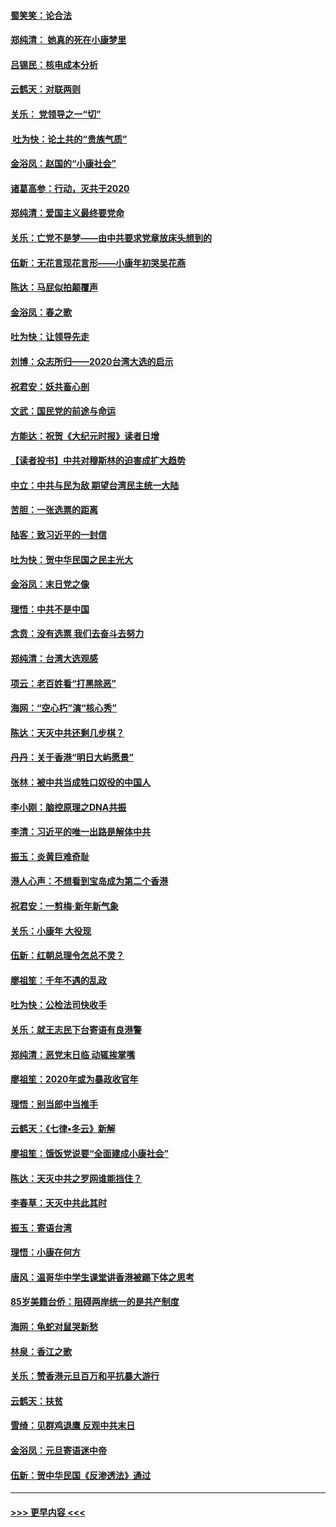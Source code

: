 #### [蜀笑笑：论合法](../pages/nsc993/n11808064.md?t=01210622) 
#### [郑纯清： 她真的死在小康梦里](../pages/nsc993/n11806623.md?t=01210622) 
#### [吕锡民：核电成本分析](../pages/nsc993/n11806284.md?t=01210622) 
#### [云鹤天：对联两则](../pages/nsc993/n11805957.md?t=01210622) 
#### [关乐： 党领导之一“切”](../pages/nsc993/n11804505.md?t=01210622) 
#### [ 吐为快：论土共的“贵族气质”](../pages/nsc993/n11804490.md?t=01210622) 
#### [金浴凤：赵国的“小康社会”](../pages/nsc993/n11804452.md?t=01210622) 
#### [诸葛高参：行动，灭共于2020](../pages/nsc993/n11804120.md?t=01210622) 
#### [郑纯清：爱国主义最终要党命](../pages/nsc993/n11802197.md?t=01210622) 
#### [关乐：亡党不是梦——由中共要求党章放床头想到的](../pages/nsc993/n11802156.md?t=01210622) 
#### [伍新：无花言现花言形——小康年初哭吴花燕](../pages/nsc993/n11800044.md?t=01210622) 
#### [陈达：马屁似拍颠覆声](../pages/nsc993/n11800010.md?t=01210622) 
#### [金浴凤：春之歌](../pages/nsc993/n11797687.md?t=01210622) 
#### [吐为快：让领导先走](../pages/nsc993/n11797512.md?t=01210622) 
#### [刘博：众志所归——2020台湾大选的启示](../pages/nsc993/n11796878.md?t=01210622) 
#### [祝君安：妖共畜心剖](../pages/nsc993/n11794273.md?t=01210622) 
#### [文武：国民党的前途与命运](../pages/nsc993/n11794198.md?t=01210622) 
#### [方能达：祝贺《大纪元时报》读者日增](../pages/nsc993/n11793807.md?t=01210622) 
#### [【读者投书】中共对穆斯林的迫害成扩大趋势](../pages/nsc993/n11791371.md?t=01210622) 
#### [中立：中共与民为敌 期望台湾民主统一大陆](../pages/nsc993/n11790392.md?t=01210622) 
#### [苦胆：一张选票的距离](../pages/nsc993/n11788914.md?t=01210622) 
#### [陆客：致习近平的一封信](../pages/nsc993/n11788867.md?t=01210622) 
#### [吐为快：贺中华民国之民主光大](../pages/nsc993/n11788618.md?t=01210622) 
#### [金浴凤：末日党之像](../pages/nsc993/n11787475.md?t=01210622) 
#### [理悟：中共不是中国](../pages/nsc993/n11787463.md?t=01210622) 
#### [念贲：没有选票  我们去奋斗去努力](../pages/nsc993/n11787398.md?t=01210622) 
#### [郑纯清：台湾大选观感](../pages/nsc993/n11786210.md?t=01210622) 
#### [项云：老百姓看“打黑除恶”](../pages/nsc993/n11785398.md?t=01210622) 
#### [海网：“空心朽”演“核心秀”](../pages/nsc993/n11783874.md?t=01210622) 
#### [陈达：天灭中共还剩几步棋？](../pages/nsc993/n11783719.md?t=01210622) 
#### [丹丹：关于香港“明日大屿愿景”](../pages/nsc993/n11783273.md?t=01210622) 
#### [张林：被中共当成牲口奴役的中国人](../pages/nsc993/n11782397.md?t=01210622) 
#### [李小刚：脑控原理之DNA共振](../pages/nsc993/n11780962.md?t=01210622) 
#### [李清：习近平的唯一出路是解体中共](../pages/nsc993/n11780866.md?t=01210622) 
#### [振玉：炎黄巨难奇耻](../pages/nsc993/n11779632.md?t=01210622) 
#### [港人心声：不想看到宝岛成为第二个香港](../pages/nsc993/n11778817.md?t=01210622) 
#### [祝君安：一剪梅‧新年新气象](../pages/nsc993/n11776340.md?t=01210622) 
#### [关乐：小康年 大役现](../pages/nsc993/n11774213.md?t=01210622) 
#### [伍新：红朝总理令怎总不灵？](../pages/nsc993/n11770813.md?t=01210622) 
#### [廖祖笙：千年不遇的乱政](../pages/nsc993/n11770373.md?t=01210622) 
#### [吐为快：公检法司快收手](../pages/nsc993/n11770359.md?t=01210622) 
#### [关乐：就王志民下台寄语有良港警](../pages/nsc993/n11769903.md?t=01210622) 
#### [郑纯清：恶党末日临 动辄挨掌嘴](../pages/nsc993/n11769356.md?t=01210622) 
#### [廖祖笙：2020年或为暴政收官年](../pages/nsc993/n11768216.md?t=01210622) 
#### [理悟：别当郎中当推手](../pages/nsc993/n11768243.md?t=01210622) 
#### [云鹤天：《七律▪冬云》新解](../pages/nsc993/n11768204.md?t=01210622) 
#### [廖祖笙：饿饭党说要“全面建成小康社会”](../pages/nsc993/n11767482.md?t=01210622) 
#### [陈达：天灭中共之罗网谁能挡住？](../pages/nsc993/n11767465.md?t=01210622) 
#### [李春草：天灭中共此其时](../pages/nsc993/n11767452.md?t=01210622) 
#### [振玉：寄语台湾](../pages/nsc993/n11767432.md?t=01210622) 
#### [理悟：小康在何方](../pages/nsc993/n11767394.md?t=01210622) 
#### [唐风：温哥华中学生课堂讲香港被踢下体之思考](../pages/nsc993/n11766848.md?t=01210622) 
#### [85岁美籍台侨：阻碍两岸统一的是共产制度](../pages/nsc993/n11765043.md?t=01210622) 
#### [海网：龟蛇对鼠哭新愁](../pages/nsc993/n11764895.md?t=01210622) 
#### [林泉：香江之歌](../pages/nsc993/n11764415.md?t=01210622) 
#### [关乐：赞香港元旦百万和平抗暴大游行](../pages/nsc993/n11764382.md?t=01210622) 
#### [云鹤天：扶贫](../pages/nsc993/n11764245.md?t=01210622) 
#### [雪绮：见群鸡退鹰  反观中共末日](../pages/nsc993/n11762112.md?t=01210622) 
#### [金浴凤：元旦寄语迷中帝](../pages/nsc993/n11761788.md?t=01210622) 
#### [伍新：贺中华民国《反渗透法》通过](../pages/nsc993/n11761994.md?t=01210622) 

----
#### [ >>> 更早内容 <<< ](../indexes/nsc993-earlier.md)
